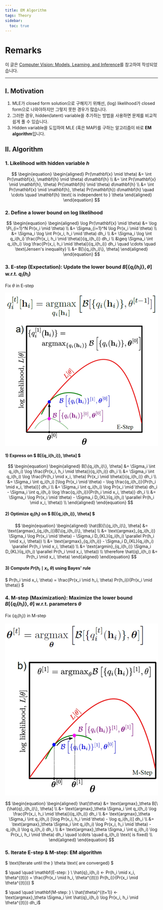 ```yaml
---
title: EM Algorithm
tags: Theory
sidebar:
  toc: true
---
```


# Remarks
이 글은 [Computer Vision: Models, Learning, and Inference](http://www.computervisionmodels.com/)를 참고하여 작성되었습니다.

<!--more-->

---

## I. Motivation
1) MLE가 closed form solution으로 구해지기 위해선, (log) likelihood가 closed form으로 나와야하지만 그렇지 못한 경우가 많습니다. <br>
2) 그러한 경우, hidden(latent) variable을 추가하는 방법을 사용하면 문제를 비교적 쉽게 풀 수 있습니다. <br>
3) Hidden variable을 도입하여 MLE (혹은 MAP)를 구하는 알고리즘이 바로 **EM algorithm**입니다. <br>

## II. Algorithm
### 1. Likelihood with hidden variable $h$

$$ \begin{equation}
\begin{aligned}
    Pr(\mathbf{x} \mid \theta)
    &= \int Pr(\mathbf{x}, \mathbf{h} \mid \theta) d\mathbf{h} \\
    &= \int Pr(\mathbf{x} \mid \mathbf{h}, \theta) Pr(\mathbf{h} \mid \theta) d\mathbf{h} \\
    &= \int Pr(\mathbf{x} \mid \mathbf{h}, \theta) Pr(\mathbf{h}) d\mathbf{h} \quad \cdots \quad \mathbf{h} \text{ is independent to } \theta
\end{aligned}
\end{equation} $$

### 2. Define a lower bound on log likelihood

$$ \begin{equation}
\begin{aligned}
    \log Pr(\mathbf{x} \mid \theta)
    &= \log \Pi_{i=1}^N Pr(x_i \mid \theta) \\
    &= \Sigma_{i=1}^N \log Pr(x_i \mid \theta) \\
    &= \Sigma_i \log \int Pr(x_i, h_i \mid \theta) dh_i \\
    &= \Sigma_i \log \int q_i(h_i) \frac{Pr(x_i, h_i \mid \theta)}{q_i(h_i)} dh_i \\
    &\geq \Sigma_i \int q_i(h_i) \log \frac{Pr(x_i, h_i \mid \theta)}{q_i(h_i)} dh_i \quad \cdots \quad \text{Jensen's inequality} \\
    &= B[\{q_i(h_i)\}, \theta]
\end{aligned}
\end{equation} $$

### 3. E-step (Expectation): Update the lower bound $B[\{q_i(h_i)\}, \theta]$ w.r.t. $q_i(h_i)$
Fix $\theta$ in E-step <br>

![jpg](/images/2019-12-05-em/E.jpg)

#### 1) Express on $ B[\{q_i(h_i)\}, \theta] $

$$ \begin{equation}
\begin{aligned}
    B[\{q_i(h_i)\}, \theta]
    &= \Sigma_i \int q_i(h_i) \log \frac{Pr(x_i, h_i \mid \theta)}{q_i(h_i)} dh_i \\
    &= \Sigma_i \int q_i(h_i) \log \frac{Pr(h_i \mid x_i, \theta) Pr(x_i \mid \theta)}{q_i(h_i)} dh_i \\
    &= \Sigma_i \int q_i(h_i) [\log Pr(x_i \mid \theta) - \log \frac{q_i(h_i)}{Pr(h_i \mid x_i, \theta)}] dh_i \\
    &= \Sigma_i \int q_i(h_i) \log Pr(x_i \mid \theta) dh_i - \Sigma_i \int q_i(h_i) \log \frac{q_i(h_i)}{Pr(h_i \mid x_i, \theta)} dh_i \\
    &= \Sigma_i \log Pr(x_i \mid \theta) - \Sigma_i D_{KL}(q_i(h_i) \parallel Pr(h_i \mid x_i, \theta)) \\
\end{aligned}
\end{equation} $$

#### 2) Optimize $q_i(h_i)$ on $ B[\{q_i(h_i)\}, \theta] $

$$ \begin{equation}
\begin{aligned}
    \hat{B}[\{q_i(h_i)\}, \theta]
    &= \text{argmax}_{q_i(h_i)}B[\{q_i(h_i)\}, \theta] \\
    &= \text{argmax}_{q_i(h_i)} \Sigma_i \log Pr(x_i \mid \theta) - \Sigma_i D_{KL}(q_i(h_i) \parallel Pr(h_i \mid x_i, \theta)) \\
    &= \text{argmax}_{q_i(h_i)} - \Sigma_i D_{KL}(q_i(h_i) \parallel Pr(h_i \mid x_i, \theta)) \\
    &= \text{argmin}_{q_i(h_i)} \Sigma_i D_{KL}(q_i(h_i) \parallel Pr(h_i \mid x_i, \theta)) \\
    \therefore \hat{q}_i(h_i) &= Pr(h_i \mid x_i, \theta)
\end{aligned}
\end{equation} $$


#### 3) Compute $Pr(h_i \mid x_i, \theta)$ using Bayes' rule
$ Pr(h_i \mid x_i, \theta) = \frac{Pr(x_i \mid h_i, \theta) Pr(h_i)}{Pr(x_i \mid \theta)} $


### 4. M-step (Maximization): Maximize the lower bound $B[\{q_i(h_i)\}, \theta]$ w.r.t. parameters $\theta$
Fix $\{q_i(h_i)\}$ in M-step <br>

![jpg](/images/2019-12-05-em/M.jpg)

$$ \begin{equation}
\begin{aligned}
  \hat{\theta}
  &= \text{argmax}_\theta B[\{\hat{q}_i(h_i)\}, \theta] \\
  &= \text{argmax}_\theta \Sigma_i \int q_i(h_i) \log \frac{Pr(x_i, h_i \mid \theta)}{q_i(h_i)} dh_i \\
  &= \text{argmax}_\theta \Sigma_i \int q_i(h_i) [\log Pr(x_i, h_i \mid \theta) - \log q_i(h_i)] dh_i \\
  &= \text{argmax}_\theta \Sigma_i \int q_i(h_i) \log Pr(x_i, h_i \mid \theta) - q_i(h_i) \log q_i(h_i) dh_i \\
  &= \text{argmax}_\theta \Sigma_i \int q_i(h_i) \log Pr(x_i, h_i \mid \theta) dh_i \quad \cdots \quad q_i(h_i) \text{ is fixed} \\
\end{aligned}
\end{equation} $$


### 5. Iterate E-step & M-step: EM algorithm
$ \text{Iterate until the } \theta \text{ are converged} $

$ \quad \quad \mathbf{E-step: } \ \hat{q}_i(h_i) ← Pr(h_i \mid x_i, \theta^{(t)}) = \frac{Pr(x_i \mid h_i, \theta^{(t)}) Pr(h_i)}{Pr(x_i \mid \theta^{(t)})} $

$ \quad \quad \mathbf{M-step: } \ \hat{\theta}^{(t+1)} ← \text{argmax}_\theta \Sigma_i \int \hat{q}_i(h_i) \log Pr(x_i, h_i \mid \theta^{(t)}) dh_i$
